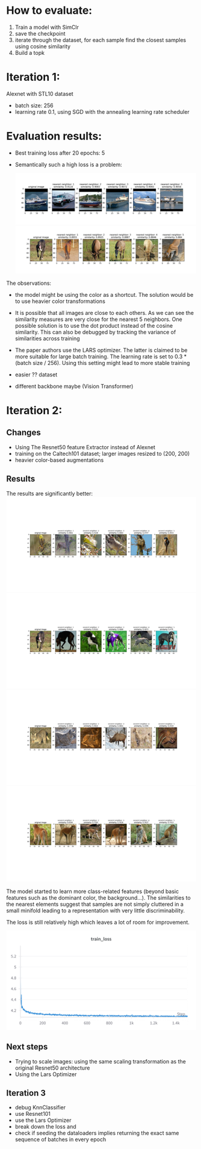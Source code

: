 # How to evaluate: 
1. Train a model with SimClr
2. save the checkpoint
3. iterate through the dataset, for each sample find the closest samples using cosine similarity
4. Build a topk



# Iteration 1: 
Alexnet with STL10 dataset
* batch size: 256
* learning rate 0.1, using SGD with the annealing learning rate scheduler

# Evaluation results: 

* Best training loss after 20 epochs: 5
* Semantically such a high loss is a problem: 

    ![img](./images/iteration_1_nearest_neighbors_res_1.png)
    ![img](./images/iteration_1_nearest_neighbors_res_2.png)

The observations: 

* the model might be using the color as a shortcut. The solution would be to use heavier color transformations

* It is possible that all images are close to each others. As we can see the similarity measures are very close for the nearest 5 neighbors. One possible solution is to use the dot product instead of the cosine similarity. This can also be debugged by tracking the variance of similarities across training

* The paper authors use the LARS optimizer. The latter is claimed to be more suitable for large batch training. The learning rate is set to 0.3 * (batch size / 256). 
Using this setting might lead to more stable training

* easier ?? dataset
* different backbone maybe (Vision Transformer)


# Iteration 2: 

## Changes

* Using The Resnet50 feature Extractor instead of Alexnet
* training on the Caltech101 dataset; larger images resized to (200, 200)
* heavier color-based augmentations

## Results

The results are significantly better: 
    ![img](./images/iteration_2_nearest_neighbors_res_1.png)
    ![img](./images/iteration_2_nearest_neighbors_res_2.png)
    ![img](./images/iteration_2_nearest_neighbors_res_3.png)
    ![img](./images/iteration_2_nearest_neighbors_res_4.png)

The model started to learn more class-related features (beyond basic features such as the dominant color, the background...). The similarities to the nearest elements suggest that samples are not simply cluttered in a small minifold leading to a representation with very little discriminability.

The loss is still relatively high which leaves a lot of room for improvement. 

![img](./images/iteratation_2_train_loss.png)


## Next steps

* Trying to scale images: using the same scaling transformation as the original Resnet50 architecture
* Using the Lars Optimizer



## Iteration 3
* debug KnnClassifier
* use Resnet101
* use the Lars Optimizer
* break down the loss and
* check if seeding the dataloaders implies returning the exact same sequence of batches in every epoch
